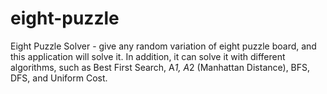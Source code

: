 # eight-puzzle
Eight Puzzle Solver - give any random variation of eight puzzle board, and this application will solve it. In addition, it can solve it with different algorithms, such as Best First Search, A*1, A*2 (Manhattan Distance), BFS, DFS, and Uniform Cost. 
